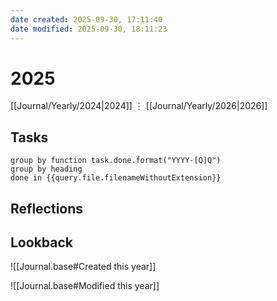 ```yaml
---
date created: 2025-09-30, 17:11:40
date modified: 2025-09-30, 18:11:23
---
```


# 2025

[[Journal/Yearly/2024|2024]] ⋮ [[Journal/Yearly/2026|2026]]

## Tasks

```tasks
group by function task.done.format("YYYY-[Q]Q")
group by heading
done in {{query.file.filenameWithoutExtension}}
```

## Reflections

## Lookback

![[Journal.base#Created this year]]

![[Journal.base#Modified this year]]
